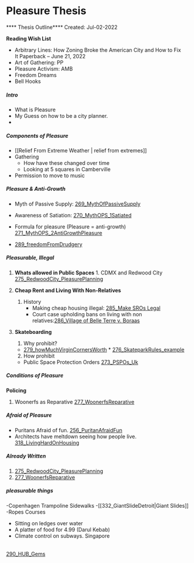 # Pleasure Thesis
**** Thesis Outline****
Created: Jul-02-2022

**Reading Wish List**
* Arbitrary Lines: How Zoning Broke the American City and How to Fix It Paperback – June 21, 2022
* Art of Gathering: PP
* Pleasure Activism: AMB
* Freedom Dreams
* Bell Hooks


##### Intro
* What is Pleasure
* My Guess on how to be a city planner. 
* 
 ##### Components of Pleasure
 * [[Relief From Extreme Weather | relief from extremes]]
 * Gathering 
	 * How have these changed over time
	 * Looking at 5 squares in Camberville
 * Permission to move to music
 

##### Pleasure & Anti-Growth
* Myth of Passive Supply: [269_MythOfPassiveSupply](269_MythOfPassiveSupply.md)
* Awareness of Satiation: [270_MythOPS_1Satiated](270_MythOPS_1Satiated.md)
* Formula for pleasure (Pleasure = anti-growth) [271_MythOPS_2AntiGrowthPleasure](271_MythOPS_2AntiGrowthPleasure.md)

* [289_freedomFromDrudgery](289_freedomFromDrudgery.md)

##### Pleasurable, Illegal

1. **Whats allowed in Public Spaces**
        1. CDMX and Redwood City [275_RedwoodCity_PleasurePlanning](275_RedwoodCity_PleasurePlanning.md)

2.  **Cheap Rent and Living With Non-Relatives**
    1. History
	    * Making cheap housing illegal: [285_Make SROs Legal](285_Make%20SROs%20Legal.md)
	    * Court case upholding bans on living with non relatives:[286_Village of Belle Terre v. Boraas](286_Village%20of%20Belle%20Terre%20v.%20Boraas.md)

3. **Skateboarding**
    1. Why prohibit? 
      * [279_howMuchVirginCornersWorth](279_howMuchVirginCornersWorth.md)
       * [276_SkateparkRules_example](276_SkateparkRules_example.md)
    2. How prohibit
     * Public Space Protection Orders [273_PSPOs_Uk](273_PSPOs_Uk.md)


##### Conditions of Pleasure

**Policing**
1. Woonerfs as Reparative [277_WoonerfsReparative](277_WoonerfsReparative.md)

##### Afraid of Pleasure
* Puritans Afraid of fun. [256_PuritanAfraidFun](256_PuritanAfraidFun.md)
* Architects have meltdown seeing how people live. [318_LivingHardOnHousing](318_LivingHardOnHousing.md)


##### Already Written 
1. [275_RedwoodCity_PleasurePlanning](275_RedwoodCity_PleasurePlanning.md)
2. [277_WoonerfsReparative](277_WoonerfsReparative.md)

##### pleasurable things
-Copenhagen Trampoline Sidewalks
-[[332_GiantSlideDetroit|Giant Slides]]
-Ropes Courses
- Sitting on ledges over water
- A platter of food for 4.99 (Darul Kebab)
- Climate control on subways. Singapore 

###### 
[290_HUB_Gems](290_HUB_Gems.md)


